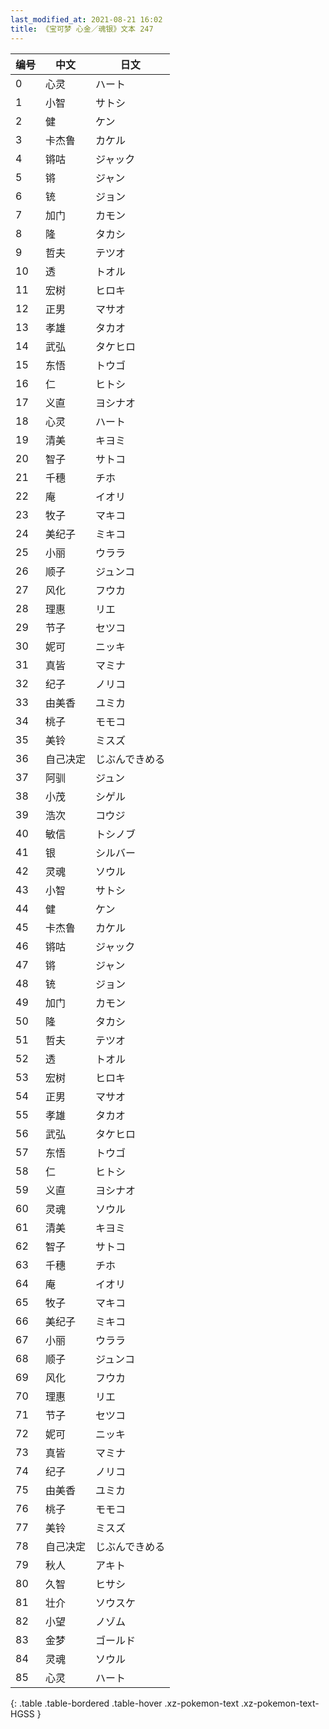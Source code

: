 ```yaml
---
last_modified_at: 2021-08-21 16:02
title: 《宝可梦 心金／魂银》文本 247
---
```

| 编号 | 中文 | 日文 |
| ---- | ---- | ---- |
| 0 | 心灵 | ハート |
| 1 | 小智 | サトシ |
| 2 | 健 | ケン |
| 3 | 卡杰鲁 | カケル |
| 4 | 锵咕 | ジャック |
| 5 | 锵 | ジャン |
| 6 | 铳 | ジョン |
| 7 | 加门 | カモン |
| 8 | 隆 | タカシ |
| 9 | 哲夫 | テツオ |
| 10 | 透 | トオル |
| 11 | 宏树 | ヒロキ |
| 12 | 正男 | マサオ |
| 13 | 孝雄 | タカオ |
| 14 | 武弘 | タケヒロ |
| 15 | 东悟 | トウゴ |
| 16 | 仁 | ヒトシ |
| 17 | 义直 | ヨシナオ |
| 18 | 心灵 | ハート |
| 19 | 清美 | キヨミ |
| 20 | 智子 | サトコ |
| 21 | 千穗 | チホ |
| 22 | 庵 | イオリ |
| 23 | 牧子 | マキコ |
| 24 | 美纪子 | ミキコ |
| 25 | 小丽 | ウララ |
| 26 | 顺子 | ジュンコ |
| 27 | 风化 | フウカ |
| 28 | 理惠 | リエ |
| 29 | 节子 | セツコ |
| 30 | 妮可 | ニッキ |
| 31 | 真皆 | マミナ |
| 32 | 纪子 | ノリコ |
| 33 | 由美香 | ユミカ |
| 34 | 桃子 | モモコ |
| 35 | 美铃 | ミスズ |
| 36 | 自己决定 | じぶんできめる |
| 37 | 阿驯 | ジュン |
| 38 | 小茂 | シゲル |
| 39 | 浩次 | コウジ |
| 40 | 敏信 | トシノブ |
| 41 | 银 | シルバー |
| 42 | 灵魂 | ソウル |
| 43 | 小智 | サトシ |
| 44 | 健 | ケン |
| 45 | 卡杰鲁 | カケル |
| 46 | 锵咕 | ジャック |
| 47 | 锵 | ジャン |
| 48 | 铳 | ジョン |
| 49 | 加门 | カモン |
| 50 | 隆 | タカシ |
| 51 | 哲夫 | テツオ |
| 52 | 透 | トオル |
| 53 | 宏树 | ヒロキ |
| 54 | 正男 | マサオ |
| 55 | 孝雄 | タカオ |
| 56 | 武弘 | タケヒロ |
| 57 | 东悟 | トウゴ |
| 58 | 仁 | ヒトシ |
| 59 | 义直 | ヨシナオ |
| 60 | 灵魂 | ソウル |
| 61 | 清美 | キヨミ |
| 62 | 智子 | サトコ |
| 63 | 千穗 | チホ |
| 64 | 庵 | イオリ |
| 65 | 牧子 | マキコ |
| 66 | 美纪子 | ミキコ |
| 67 | 小丽 | ウララ |
| 68 | 顺子 | ジュンコ |
| 69 | 风化 | フウカ |
| 70 | 理惠 | リエ |
| 71 | 节子 | セツコ |
| 72 | 妮可 | ニッキ |
| 73 | 真皆 | マミナ |
| 74 | 纪子 | ノリコ |
| 75 | 由美香 | ユミカ |
| 76 | 桃子 | モモコ |
| 77 | 美铃 | ミスズ |
| 78 | 自己决定 | じぶんできめる |
| 79 | 秋人 | アキト |
| 80 | 久智 | ヒサシ |
| 81 | 壮介 | ソウスケ |
| 82 | 小望 | ノゾム |
| 83 | 金梦 | ゴールド |
| 84 | 灵魂 | ソウル |
| 85 | 心灵 | ハート |
{: .table .table-bordered .table-hover .xz-pokemon-text .xz-pokemon-text-HGSS }